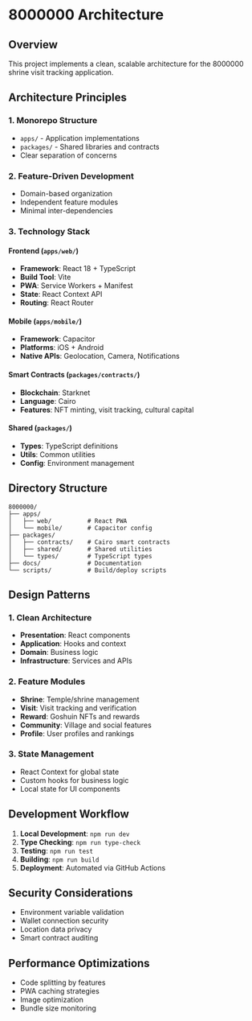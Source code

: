 # 8000000 Architecture

## Overview

This project implements a clean, scalable architecture for the 8000000 shrine visit tracking application.

## Architecture Principles

### 1. **Monorepo Structure**
- `apps/` - Application implementations
- `packages/` - Shared libraries and contracts
- Clear separation of concerns

### 2. **Feature-Driven Development**
- Domain-based organization
- Independent feature modules
- Minimal inter-dependencies

### 3. **Technology Stack**

#### Frontend (`apps/web/`)
- **Framework**: React 18 + TypeScript
- **Build Tool**: Vite
- **PWA**: Service Workers + Manifest
- **State**: React Context API
- **Routing**: React Router

#### Mobile (`apps/mobile/`)
- **Framework**: Capacitor
- **Platforms**: iOS + Android
- **Native APIs**: Geolocation, Camera, Notifications

#### Smart Contracts (`packages/contracts/`)
- **Blockchain**: Starknet
- **Language**: Cairo
- **Features**: NFT minting, visit tracking, cultural capital

#### Shared (`packages/`)
- **Types**: TypeScript definitions
- **Utils**: Common utilities
- **Config**: Environment management

## Directory Structure

```
8000000/
├── apps/
│   ├── web/          # React PWA
│   └── mobile/       # Capacitor config
├── packages/
│   ├── contracts/    # Cairo smart contracts
│   ├── shared/       # Shared utilities
│   └── types/        # TypeScript types
├── docs/             # Documentation
└── scripts/          # Build/deploy scripts
```

## Design Patterns

### 1. **Clean Architecture**
- **Presentation**: React components
- **Application**: Hooks and context
- **Domain**: Business logic
- **Infrastructure**: Services and APIs

### 2. **Feature Modules**
- **Shrine**: Temple/shrine management
- **Visit**: Visit tracking and verification
- **Reward**: Goshuin NFTs and rewards
- **Community**: Village and social features
- **Profile**: User profiles and rankings

### 3. **State Management**
- React Context for global state
- Custom hooks for business logic
- Local state for UI components

## Development Workflow

1. **Local Development**: `npm run dev`
2. **Type Checking**: `npm run type-check`
3. **Testing**: `npm run test`
4. **Building**: `npm run build`
5. **Deployment**: Automated via GitHub Actions

## Security Considerations

- Environment variable validation
- Wallet connection security
- Location data privacy
- Smart contract auditing

## Performance Optimizations

- Code splitting by features
- PWA caching strategies
- Image optimization
- Bundle size monitoring